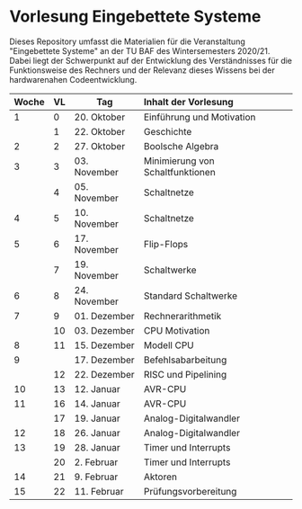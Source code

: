 # Vorlesung Eingebettete Systeme

Dieses Repository umfasst die Materialien für die Veranstaltung "Eingebettete
Systeme" an der TU BAF des Wintersemesters 2020/21. Dabei liegt der Schwerpunkt
auf der Entwicklung des Verständnisses für die Funktionsweise des Rechners und
der Relevanz dieses Wissens bei der hardwarenahen Codeentwicklung.

| Woche | VL  | Tag          | Inhalt der Vorlesung             |
|:----- | --- | ------------ |:-------------------------------- |
| 1     | 0   | 20. Oktober  | Einführung und Motivation        |
|       | 1   | 22. Oktober  | Geschichte                       |
| 2     | 2   | 27. Oktober  | Boolsche Algebra                 |
| 3     | 3   | 03. November | Minimierung von Schaltfunktionen |
|       | 4   | 05. November | Schaltnetze                      |
| 4     | 5   | 10. November | Schaltnetze                      |
| 5     | 6   | 17. November | Flip-Flops                       |
|       | 7   | 19. November | Schaltwerke                      |
| 6     | 8   | 24. November | Standard Schaltwerke             |
| 7     | 9   | 01. Dezember | Rechnerarithmetik                |
|       | 10  | 03. Dezember | CPU Motivation                   |
| 8     | 11  | 15. Dezember | Modell CPU                       |
| 9     |     | 17. Dezember | Befehlsabarbeitung               |
|       | 12  | 22. Dezember | RISC und Pipelining              |
| 10    | 13  | 12. Januar   | AVR-CPU                          |
| 11    | 16  | 14. Januar   | AVR-CPU                          |
|       | 17  | 19. Januar   | Analog-Digitalwandler            |
| 12    | 18  | 26. Januar   | Analog-Digitalwandler            |
| 13    | 19  | 28. Januar   | Timer und Interrupts             |
|       | 20  |  2. Februar  | Timer und Interrupts             |
| 14    | 21  |  9. Februar  | Aktoren                          |
| 15    | 22  | 11. Februar  | Prüfungsvorbereitung             |

